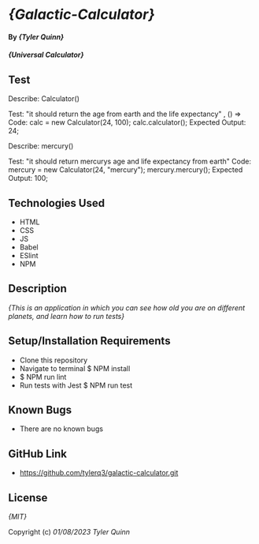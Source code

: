 # _{Galactic-Calculator}_

#### By _**{Tyler Quinn}**_

#### _{Universal Calculator}_

## Test 
Describe: Calculator()

Test: "it should return the age from earth and the life expectancy" , () =>
Code: calc = new Calculator(24, 100);
calc.calculator();
Expected Output: 24;

Describe: mercury()

Test: "it should return mercurys age and life expectancy from earth"
Code: mercury = new Calculator(24, "mercury");
mercury.mercury();
Expected Output: 100;


## Technologies Used

* HTML
* CSS
* JS
* Babel
* ESlint
* NPM

## Description

_{This is an application in which you can see how old you are on different planets, and learn how to run tests}_

## Setup/Installation Requirements

* Clone this repository
* Navigate to terminal $ NPM install
* $ NPM run lint
* Run tests with Jest $ NPM run test 


## Known Bugs

* There are no known bugs
## GitHub Link

* https://github.com/tylerq3/galactic-calculator.git 

## License

_{MIT}_

Copyright (c) _01/08/2023_ _Tyler Quinn_

